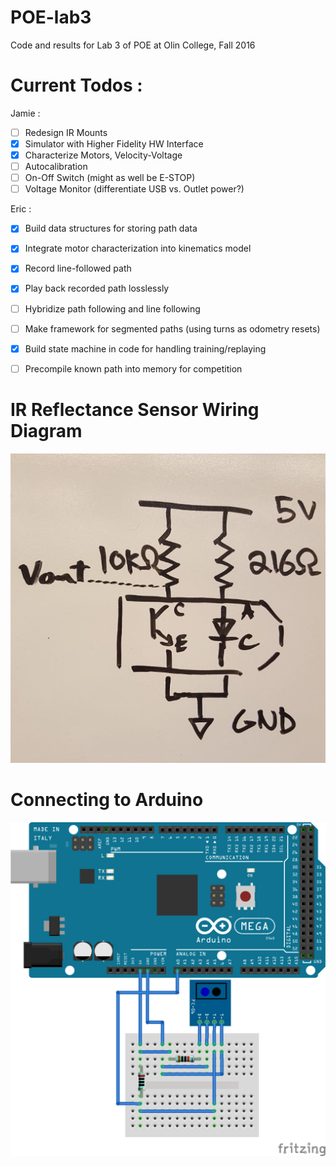 # POE-lab3

Code and results for Lab 3 of POE at Olin College, Fall 2016

# Current Todos :

Jamie :

- [ ] Redesign IR Mounts
- [x] Simulator with Higher Fidelity HW Interface
- [x] Characterize Motors, Velocity-Voltage
- [ ] Autocalibration
- [ ] On-Off Switch (might as well be E-STOP)
- [ ] Voltage Monitor (differentiate USB vs. Outlet power?)

Eric :

- [x] Build data structures for storing path data
- [x] Integrate motor characterization into kinematics model
- [x] Record line-followed path
- [x] Play back recorded path losslessly
- [ ] Hybridize path following and line following
- [ ] Make framework for segmented paths (using turns as odometry resets)
- [x] Build state machine in code for handling training/replaying
- [ ] Precompile known path into memory for competition


# IR Reflectance Sensor Wiring Diagram

![IRWiring](images/ir_reader_wiring.jpg)

# Connecting to Arduino

![IRReader](images/ir_reader.png)
